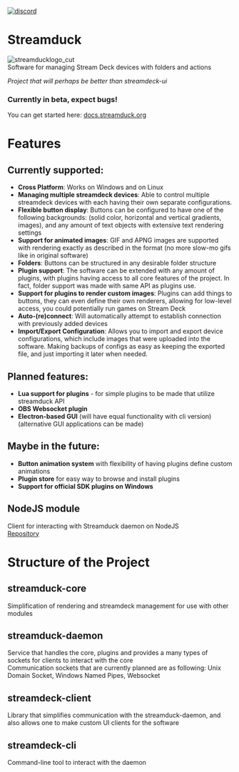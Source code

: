 [![discord](https://img.shields.io/badge/Discord-blue?style=for-the-badge)](https://discord.gg/zTvhS7eYuQ)
# Streamduck
![streamducklogo_cut](https://user-images.githubusercontent.com/12719947/151142599-07620c87-3b51-4a65-b956-4a5902f2f52c.png)
<br>
Software for managing Stream Deck devices with folders and actions

*Project that will perhaps be better than streamdeck-ui*

### Currently in beta, expect bugs!
You can get started here: [docs.streamduck.org](https://docs.streamduck.org)

# Features
## Currently supported:
* **Cross Platform**: Works on Windows and on Linux
* **Managing multiple streamdeck devices**: Able to control multiple streamdeck devices with each having their own separate configurations.
* **Flexible button display**: Buttons can be configured to have one of the following backgrounds: (solid color, horizontal and vertical gradients, images), and any amount of text objects with extensive text rendering settings
* **Support for animated images**: GIF and APNG images are supported with rendering exactly as described in the format (no more slow-mo gifs like in original software)
* **Folders**: Buttons can be structured in any desirable folder structure
* **Plugin support**: The software can be extended with any amount of plugins, with plugins having access to all core features of the project. In fact, folder support was made with same API as plugins use.
* **Support for plugins to render custom images**: Plugins can add things to buttons, they can even define their own renderers, allowing for low-level access, you could potentially run games on Stream Deck
* **Auto-(re)connect**: Will automatically attempt to establish connection with previously added devices
* **Import/Export Configuration**: Allows you to import and export device configurations, which include images that were uploaded into the software. Making backups of configs as easy as keeping the exported file, and just importing it later when needed.
## Planned features:
* **Lua support for plugins** - for simple plugins to be made that utilize streamduck API
* **OBS Websocket plugin**
* **Electron-based GUI** (will have equal functionality with cli version) (alternative GUI applications can be made)
## Maybe in the future:
* **Button animation system** with flexibility of having plugins define custom animations
* **Plugin store** for easy way to browse and install plugins
* **Support for official SDK plugins on Windows**
## NodeJS module
Client for interacting with Streamduck daemon on NodeJS<br>
[Repository](https://github.com/TheJebForge/streamduck-node-client)

# Structure of the Project
## streamduck-core
Simplification of rendering and streamdeck management for use with other modules
## streamduck-daemon
Service that handles the core, plugins and provides a many types of sockets for clients to interact with the core<br>
Communication sockets that are currently planned are as following: Unix Domain Socket, Windows Named Pipes, Websocket
## streamdeck-client
Library that simplifies communication with the streamduck-daemon, and also allows one to make custom UI clients for the software
## streamdeck-cli
Command-line tool to interact with the daemon

